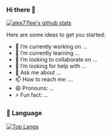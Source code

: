### Hi there 👋

[![alex77lee's github stats](https://github-readme-stats.vercel.app/api?username=alex77lee&show_icons=true)](https://github.com/anuraghazra/github-readme-stats)

Here are some ideas to get you started:

- 🔭 I’m currently working on ...
- 🌱 I’m currently learning ...
- 👯 I’m looking to collaborate on ...
- 🤔 I’m looking for help with ...
- 💬 Ask me about ...
- 📫 How to reach me: ...
- 😄 Pronouns: ...
- ⚡ Fun fact: ...


###  :hammer:  Language

[![Top Langs](https://github-readme-stats.vercel.app/api/top-langs/?username=alex77lee&hide=html,css)](https://github.com/alex77lee)
